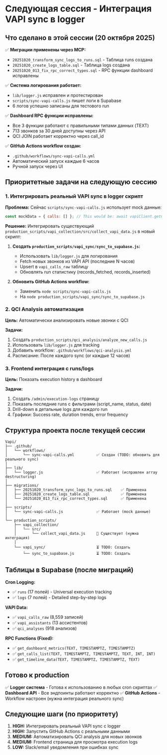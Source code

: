 # Следующая сессия - Интеграция VAPI sync в logger

## Что сделано в этой сессии (20 октября 2025)

✅ **Миграции применены через MCP:**
- `20251020_transform_sync_logs_to_runs.sql` - Таблица runs создана
- `20251020_create_logs_table.sql` - Таблица logs создана
- `20251020_013_fix_rpc_correct_types.sql` - RPC функции dashboard исправлены

✅ **Система логирования работает:**
- `lib/logger.js` исправлен и протестирован
- `scripts/sync-vapi-calls.js` пишет логи в Supabase
- 6 логов успешно записаны для тестового run

✅ **Dashboard RPC функции исправлены:**
- Все 3 функции работают с правильными типами данных (TEXT)
- 713 звонков за 30 дней доступны через API
- QCI JOIN работает корректно через call_id

✅ **GitHub Actions workflow создан:**
- `.github/workflows/sync-vapi-calls.yml`
- Автоматический запуск каждые 6 часов
- Ручной запуск через UI

## Приоритетные задачи на следующую сессию

### 1. Интегрировать реальный VAPI sync в logger скрипт

**Проблема:**
Сейчас `scripts/sync-vapi-calls.js` использует mock данные:
```javascript
const mockData = { calls: [] }; // This would be: await vapiClient.getCalls(...)
```

**Решение:**
Интегрировать существующий `production_scripts/vapi_collection/src/collect_vapi_data.js` в новый скрипт:

1. **Создать `production_scripts/vapi_sync/sync_to_supabase.js`:**
   - Использовать `lib/logger.js` для логирования
   - Fetch новых звонков из VAPI API (последние N часов)
   - Upsert в `vapi_calls_raw` таблицу
   - Обновлять run статистику (records_fetched, records_inserted)

2. **Обновить GitHub Actions workflow:**
   - Заменить `node scripts/sync-vapi-calls.js`
   - На `node production_scripts/vapi_sync/sync_to_supabase.js`

### 2. QCI Analysis автоматизация

**Цель:** Автоматически анализировать новые звонки с QCI

**Задачи:**
1. Создать `production_scripts/qci_analysis/analyze_new_calls.js`
2. Использовать `lib/logger.js` для tracking
3. Добавить workflow: `.github/workflows/qci-analysis.yml`
4. Расписание: После каждого sync (or каждые 12 часов)

### 3. Frontend интеграция с runs/logs

**Цель:** Показать execution history в dashboard

**Задачи:**
1. Создать `/admin/execution-logs` страницу
2. Показать последние runs с фильтрами (script_name, status, date)
3. Drill-down в детальные logs для каждого run
4. Графики: Success rate, duration trends, error frequency

## Структура проекта после текущей сессии

```
Vapi/
├── .github/
│   └── workflows/
│       └── sync-vapi-calls.yml          ✅ Создан (TODO: обновить для реального sync)
│
├── lib/
│   └── logger.js                        ✅ Работает (исправлен array destructuring)
│
├── migrations/
│   ├── 20251020_transform_sync_logs_to_runs.sql    ✅ Применена
│   ├── 20251020_create_logs_table.sql              ✅ Применена
│   └── 20251020_013_fix_rpc_correct_types.sql      ✅ Применена
│
├── scripts/
│   └── sync-vapi-calls.js               ✅ Работает (mock данные)
│
└── production_scripts/
    ├── vapi_collection/
    │   └── src/
    │       └── collect_vapi_data.js     📝 Существует (нужна интеграция)
    │
    └── vapi_sync/                       ⏳ TODO: Создать
        └── sync_to_supabase.js          ⏳ TODO: Создать
```

## Таблицы в Supabase (после миграций)

**Cron Logging:**
- ✅ `runs` (17 полей) - Universal execution tracking
- ✅ `logs` (7 полей) - Detailed step-by-step logs

**VAPI Data:**
- ✅ `vapi_calls_raw` (8,559 записей)
- ✅ `vapi_assistants` (13 ассистентов)
- ✅ `qci_analyses` (918 анализов)

**RPC Functions (Fixed):**
- ✅ `get_dashboard_metrics(TEXT, TIMESTAMPTZ, TIMESTAMPTZ)`
- ✅ `get_calls_list(TEXT, TIMESTAMPTZ, TIMESTAMPTZ, TEXT, INT, INT)`
- ✅ `get_timeline_data(TEXT, TIMESTAMPTZ, TIMESTAMPTZ, TEXT)`

## Готово к production

✅ **Logger система** - Готова к использованию в любых cron скриптах
✅ **Dashboard API** - Все эндпоинты работают корректно
✅ **GitHub Actions** - Workflow настроен (нужна интеграция реального sync)

## Следующие шаги (по приоритету)

1. **HIGH:** Интегрировать реальный VAPI sync с logger
2. **HIGH:** Запустить GitHub Actions с реальными данными
3. **MEDIUM:** Автоматизировать QCI analysis для новых звонков
4. **MEDIUM:** Frontend страница для просмотра execution logs
5. **LOW:** Slack/email уведомления при ошибках sync
